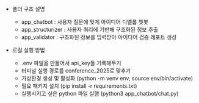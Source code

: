 - 폴더 구조 설명
  - app_chatbot : 사용자 질문에 맞게 아이디어 디벨롭 챗봇
  - app_structurizer : 사용자 쿼리에 기반해 구조화된 정보 추출
  - app_validator : 구조화된 정보를 입력받아 아이디어 검증 레포트 생성

- 로컬 실행 방법
  - .env 파일을 만들어서 api_key들 기록해두기
  - 터미널 실행 경로를 conference_2025로 맞추기
  - 가상환경 생성 및 활성화 (python -m venv env, source env/bin/activate)
  - 필요 패키지 설치 (pip install -r requirements.txt)
  - 실행시키고 싶은 python 파일 실행 (python3 app_chatbot/chat.py)
